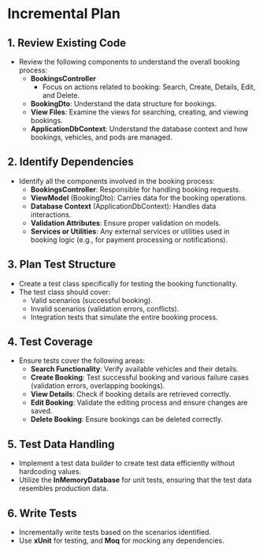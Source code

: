 # Incremental Plan

## 1. Review Existing Code
- Review the following components to understand the overall booking process:
  - **BookingsController**
    - Focus on actions related to booking: Search, Create, Details, Edit, and Delete.
  - **BookingDto**: Understand the data structure for bookings.
  - **View Files**: Examine the views for searching, creating, and viewing bookings.
  - **ApplicationDbContext**: Understand the database context and how bookings, vehicles, and pods are managed.

## 2. Identify Dependencies
- Identify all the components involved in the booking process:
  - **BookingsController**: Responsible for handling booking requests.
  - **ViewModel** (BookingDto): Carries data for the booking operations.
  - **Database Context** (ApplicationDbContext): Handles data interactions.
  - **Validation Attributes**: Ensure proper validation on models.
  - **Services or Utilities**: Any external services or utilities used in booking logic (e.g., for payment processing or notifications).

## 3. Plan Test Structure
- Create a test class specifically for testing the booking functionality.
- The test class should cover:
  - Valid scenarios (successful booking).
  - Invalid scenarios (validation errors, conflicts).
  - Integration tests that simulate the entire booking process.

## 4. Test Coverage
- Ensure tests cover the following areas:
  - **Search Functionality**: Verify available vehicles and their details.
  - **Create Booking**: Test successful booking and various failure cases (validation errors, overlapping bookings).
  - **View Details**: Check if booking details are retrieved correctly.
  - **Edit Booking**: Validate the editing process and ensure changes are saved.
  - **Delete Booking**: Ensure bookings can be deleted correctly.

## 5. Test Data Handling
- Implement a test data builder to create test data efficiently without hardcoding values.
- Utilize the **InMemoryDatabase** for unit tests, ensuring that the test data resembles production data.

## 6. Write Tests
- Incrementally write tests based on the scenarios identified.
- Use **xUnit** for testing, and **Moq** for mocking any dependencies.
